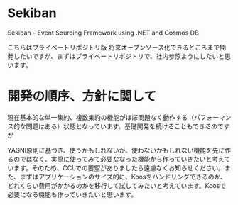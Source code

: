 # Sekiban
Sekiban - Event Sourcing Framework using .NET and Cosmos DB

こちらはプライベートリポジトリ版
将来オープンソース化できるところまで開発したいですが、まずはプライベートリポジトリで、社内参照ようにしたいと思います。


# 開発の順序、方針に関して

現在基本的な単一集約、複数集約の機能がほぼ問題なく動作する（パフォーマンス的な問題はある）状態となっています。基礎開発を続けることもできるのですが

YAGNI原則に基づき、使うかもしれないが、使わないかもしれない機能を先に作るのではなく、実際に使ってみて必要ななった機能から作っていきたいと考えています。そのため、CCLでの要望がありましたら遠慮なくお知らせください。また、まずはアプリケーションのサイズ的に、Koosをハンドリングできるのか、どれくらい費用がかかるのかを移行して試してみたいと考えています。Koosで必要になる機能も作っていきたいと思います。
